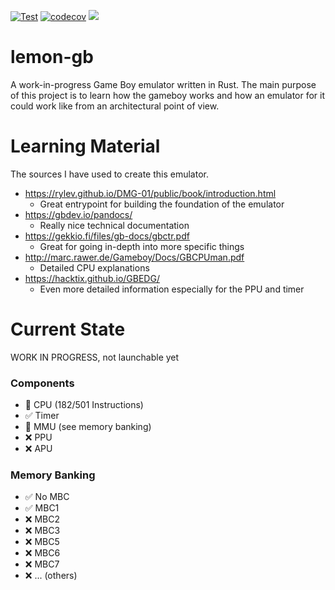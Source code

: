 [![Test](https://github.com/Zitronenjoghurt/lemon-gb/actions/workflows/test.yaml/badge.svg)](https://github.com/Zitronenjoghurt/lemon-gb/actions/workflows/test.yaml)
[![codecov](https://codecov.io/gh/Zitronenjoghurt/lemon-gb/graph/badge.svg?token=UM6T22YO17)](https://codecov.io/gh/Zitronenjoghurt/lemon-gb)
![](https://tokei.rs/b1/github/Zitronenjoghurt/lemon-gb?category=code&type=Rust&logo=https://simpleicons.org/icons/rust.svg)

# lemon-gb

A work-in-progress Game Boy emulator written in Rust. The main purpose of this project is to learn how the gameboy works
and how an emulator for it could work like from an architectural point of view.

# Learning Material

The sources I have used to create this emulator.

- https://rylev.github.io/DMG-01/public/book/introduction.html
    - Great entrypoint for building the foundation of the emulator
- https://gbdev.io/pandocs/
    - Really nice technical documentation
- https://gekkio.fi/files/gb-docs/gbctr.pdf
    - Great for going in-depth into more specific things
- http://marc.rawer.de/Gameboy/Docs/GBCPUman.pdf
    - Detailed CPU explanations
- https://hacktix.github.io/GBEDG/
    - Even more detailed information especially for the PPU and timer

# Current State

WORK IN PROGRESS, not launchable yet

### Components

- 🚧 CPU (182/501 Instructions)
- ✅ Timer
- 🚧 MMU (see memory banking)
- ❌ PPU
- ❌ APU

### Memory Banking

- ✅ No MBC
- ✅ MBC1
- ❌ MBC2
- ❌ MBC3
- ❌ MBC5
- ❌ MBC6
- ❌ MBC7
- ❌ ... (others)